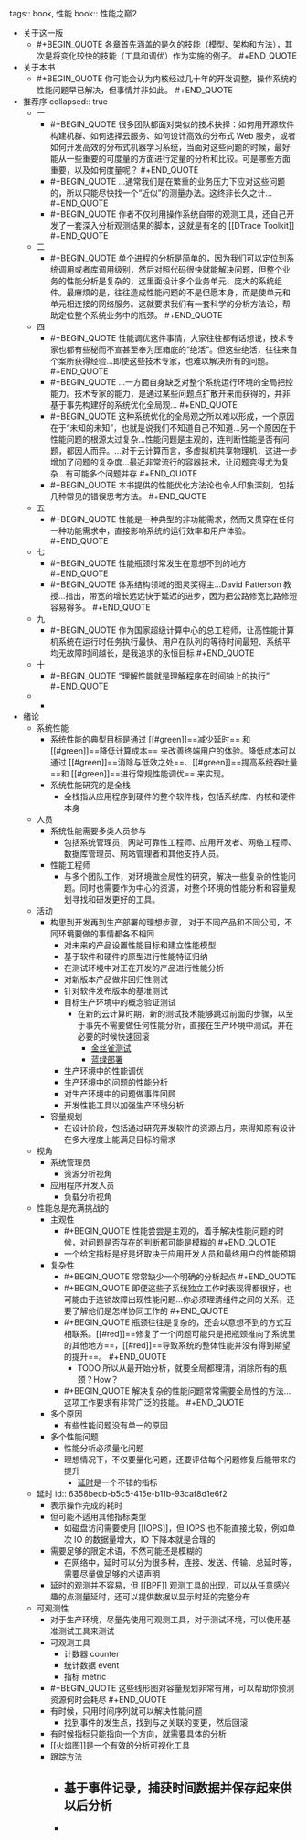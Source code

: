 tags:: book, 性能
book:: 性能之巅2

- 关于这一版
	- #+BEGIN_QUOTE
	  各章首先涵盖的是久的技能（模型、架构和方法），其次是将变化较快的技能（工具和调优）作为实施的例子。
	  #+END_QUOTE
- 关于本书
	- #+BEGIN_QUOTE
	  你可能会认为内核经过几十年的开发调整，操作系统的性能问题早已解决，但事情并非如此。
	  #+END_QUOTE
- 推荐序
  collapsed:: true
	- 一
		- #+BEGIN_QUOTE
		  很多团队都面对类似的技术抉择：如何用开源软件构建机群、如何选择云服务、如何设计高效的分布式 Web 服务，或者如何开发高效的分布式机器学习系统，当面对这些问题的时候，最好能从一些重要的可度量的方面进行定量的分析和比较。可是哪些方面重要，以及如何度量呢？
		  #+END_QUOTE
		- #+BEGIN_QUOTE
		  ...通常我们是在繁重的业务压力下应对这些问题的，所以只能尽快找一个“近似”的测量办法。这终非长久之计...
		  #+END_QUOTE
		- #+BEGIN_QUOTE
		  作者不仅利用操作系统自带的观测工具，还自己开发了一套深入分析观测结果的脚本，这就是有名的 [[DTrace Toolkit]]
		  #+END_QUOTE
	- 二
		- #+BEGIN_QUOTE
		  单个进程的分析是简单的，因为我们可以定位到系统调用或者库调用级别，然后对照代码很快就能解决问题，但整个业务的性能分析是复杂的，这里面设计多个业务单元、庞大的系统组件。最麻烦的是，往往造成性能问题的不是但愿本身，而是使单元和单元相连接的网络服务。这就要求我们有一套科学的分析方法论，帮助定位整个系统业务中的瓶颈。
		  #+END_QUOTE
	- 四
		- #+BEGIN_QUOTE
		  性能调优这件事情，大家往往都有话想说，技术专家也都有些秘而不宣甚至奉为压箱底的“绝活”。但这些绝活，往往来自个案所获得经验...即使这些技术专家，也难以解决所有的问题。
		  #+END_QUOTE
		- #+BEGIN_QUOTE
		  ...一方面自身缺乏对整个系统运行环境的全局把控能力。技术专家的能力，是通过某些问题点扩散开来而获得的，并非基于事先构建好的系统优化全局观...
		  #+END_QUOTE
		- #+BEGIN_QUOTE
		  这种系统优化的全局观之所以难以形成，一个原因在于“未知的未知”，也就是说我们不知道自己不知道...另一个原因在于性能问题的根源太过复杂...性能问题是主观的，连判断性能是否有问题，都因人而异。...对于云计算而言，多虚拟机共享物理机，这进一步增加了问题的复杂度...最近非常流行的容器技术，让问题变得尤为复杂...有可能多个问题并存
		  #+END_QUOTE
		- #+BEGIN_QUOTE
		  本书提供的性能优化方法论也令人印象深刻，包括几种常见的错误思考方法。
		  #+END_QUOTE
	- 五
		- #+BEGIN_QUOTE
		  性能是一种典型的非功能需求，然而又贯穿在任何一种功能需求中，直接影响系统的运行效率和用户体验。
		  #+END_QUOTE
	- 七
		- #+BEGIN_QUOTE
		  性能瓶颈时常发生在意想不到的地方
		  #+END_QUOTE
		- #+BEGIN_QUOTE
		  体系结构领域的图灵奖得主...David Patterson 教授...指出，带宽的增长远远快于延迟的进步，因为把公路修宽比路修短容易得多。
		  #+END_QUOTE
	- 九
		- #+BEGIN_QUOTE
		  作为国家超级计算中心的总工程师，让高性能计算机系统在运行时任务执行最快、用户在队列的等待时间最短、系统平均无故障时间越长，是我追求的永恒目标
		  #+END_QUOTE
	- 十
		- #+BEGIN_QUOTE
		  “理解性能就是理解程序在时间轴上的执行”
		  #+END_QUOTE
	-
		-
- 绪论
	- 系统性能
		- 系统性能的典型目标是通过 [[#green]]==减少延时== 和 [[#green]]==降低计算成本== 来改善终端用户的体验。降低成本可以通过 [[#green]]==消除与低效之处==、[[#green]]==提高系统吞吐量==和 [[#green]]==进行常规性能调优== 来实现。
		- 系统性能研究的是全栈
			- 全栈指从应用程序到硬件的整个软件栈，包括系统库、内核和硬件本身
	- 人员
		- 系统性能需要多类人员参与
			- 包括系统管理员，网站可靠性工程师、应用开发者、网络工程师、数据库管理员、网站管理者和其他支持人员。
		- 性能工程师
			- 与多个团队工作，对环境做全局性的研究，解决一些复杂的性能问题。同时也需要作为中心的资源，对整个环境的性能分析和容量规划寻找和研发更好的工具。
	- 活动
		- 构思到开发再到生产部署的理想步骤， 对于不同产品和不同公司，不同环境要做的事情都各不相同
			- 对未来的产品设置性能目标和建立性能模型
			- 基于软件和硬件的原型进行性能特征归纳
			- 在测试环境中对正在开发的产品进行性能分析
			- 对新版本产品做非回归性测试
			- 针对软件发布版本的基准测试
			- 目标生产环境中的概念验证测试
				- 在新的云计算时期，新的测试技术能够跳过前面的步骤，以至于事先不需要做任何性能分析，直接在生产环境中测试，并在必要的时候快速回滚
					- [金丝雀测试]([[什么是金丝雀测试]])
					- [蓝绿部署]([[什么是蓝绿部署]])
			- 生产环境中的性能调优
			- 生产环境中的问题的性能分析
			- 对生产环境中的问题做事件回顾
			- 开发性能工具以加强生产环境分析
		- 容量规划
			- 在设计阶段，包括通过研究开发软件的资源占用，来得知原有设计在多大程度上能满足目标的需求
	- 视角
		- 系统管理员
			- 资源分析视角
		- 应用程序开发人员
			- 负载分析视角
	- 性能总是充满挑战的
		- 主观性
			- #+BEGIN_QUOTE
			  性能尝尝是主观的，着手解决性能问题的时候，对问题是否存在的判断都可能是模糊的
			  #+END_QUOTE
			- 一个给定指标是好是坏取决于应用开发人员和最终用户的性能预期
		- 复杂性
			- #+BEGIN_QUOTE
			  常常缺少一个明确的分析起点
			  #+END_QUOTE
			- #+BEGIN_QUOTE
			  即便这些子系统独立工作时表现得都很好，也可能由于连锁故障出现性能问题...你必须理清组件之间的关系，还要了解他们是怎样协同工作的
			  #+END_QUOTE
			- #+BEGIN_QUOTE
			  瓶颈往往是复杂的，还会以意想不到的方式互相联系。[[#red]]==修复了一个问题可能只是把瓶颈推向了系统里的其他地方==，[[#red]]==导致系统的整体性能并没有得到期望的提升==。
			  #+END_QUOTE
				- TODO 所以从最开始分析，就要全局都理清，消除所有的瓶颈？How？
			- #+BEGIN_QUOTE
			  解决复杂的性能问题常常需要全局性的方法...这项工作要求有非常广泛的技能。
			  #+END_QUOTE
		- 多个原因
			- 有些性能问题没有单一的原因
		- 多个性能问题
			- 性能分析必须量化问题
			- 理想情况下，不仅要量化问题，还要评估每个问题修复后能带来的提升
				- [延时](((6358becb-b5c5-415e-b11b-93caf8d1e6f2)))是一个不错的指标
	- 延时
	  id:: 6358becb-b5c5-415e-b11b-93caf8d1e6f2
		- 表示操作完成的耗时
		- 但可能不适用其他指标类型
			- 如磁盘访问需要使用 [[IOPS]]，但 IOPS 也不能直接比较，例如单次 IO 的数据量增大，IO 下降本就是合理的
		- 需要足够的限定术语，不然可能还是模糊的
			- 在网络中，延时可以分为很多种，连接、发送、传输、总延时等，需要尽量做足够的术语声明
		- 延时的观测并不容易，但 [[BPF]] 观测工具的出现，可以从任意感兴趣的点测量延时，还可以提供数据以显示时延的完整分布
	- 可观测性
		- 对于生产环境，尽量先使用可观测工具，对于测试环境，可以使用基准测试工具来测试
		- 可观测工具
			- 计数器 counter
			- 统计数据 event
			- 指标 metric
		- #+BEGIN_QUOTE
		  这些线形图对容量规划非常有用，可以帮助你预测资源何时会耗尽
		  #+END_QUOTE
		- 有时候，只用时间序列就可以解决性能问题
			- 找到事件的发生点，找到与之关联的变更，然后回滚
		- 有时候指标只能指向一个方向，就需要具体的分析
		- [[火焰图]]是一个有效的分析可视化工具
		- 跟踪方法
			- 基于事件记录，捕获时间数据并保存起来供以后分析
				-
			-